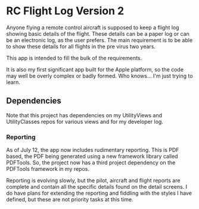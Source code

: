 # RC Flight Log Version 2
Anyone flying a remote control aircraft is supposed to keep a flight log showing
basic details of the flight. These details can be a paper log or can be an electronic
log, as the user prefers. The main requirement is to be able to show these details for
all flights in the pre virus two years.

This app is intended to fill the bulk of the requirements. 

It is also my first significant app built for the Apple platform, so the code may well be
overly complex or badly formed. Who knows... I'm just trying to learn.

## Dependencies

Note that this project has dependencies on my UtilityViews and UtilityClasses repos for various 
views and for my developer log.

### Reporting

As of July 12, the app now includes rudimentary reporting. This is PDF based, the PDF being generated using
a new framework library called PDFTools. So, the project now has a third project dependency on the PDFTools 
framework in my repos.

Reporting is evolving slowly, but the pilot, aircraft and flight reports are complete and contain all the
specific details found on the detail screens. I do have plans for extending the reporting and fiddling
with the styles I have defined, but these are not priority tasks at this time.
